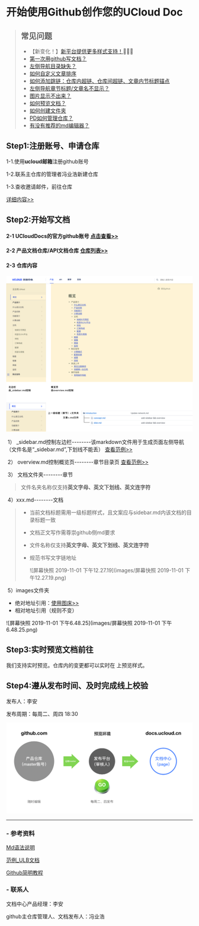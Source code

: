 # 开始使用Github创作您的UCloud Doc
> ## 常见问题
>
> - 【新变化！】[新平台提供更多样式支持！](faq)🌟🌟🌟
> - [第一次用github写文档？](create)
> - [左侧导航目录缺失？](faq)
> - [如何自定义文章排序](faq)
> - [如何添加跳链：仓库内超链、仓库间超链、文章内节标题锚点](faq)
> - [左侧导航章节标题/文章名不显示？](faq)
> - [图片显示不出来？](faq)
> - [如何预览文档？](faq)
> - [如何创建文件夹](faq)
> - [PD如何管理仓库？](duty)
> - [有没有推荐的md编辑器？](typora_github)



## Step1:注册账号、申请仓库

1-1.使用**ucloud邮箱**注册github账号

1-2.联系主仓库的管理者冯业浩新建仓库

1-3.查收邀请邮件，前往仓库

[详细内容>>](before_work)



## Step2:开始写文档

#### 2-1 **UCloudDocs的官方github账号** [点击查看>>](https://github.com/UCloudDocs)

#### 2-2 **产品文档仓库/API文档仓库** [仓库列表>>](https://github.com/UCloudDocs?tab=repositories)

#### 2-3 **仓库内容**

![画板](images/画板.jpg)

​	1） _sidebar.md控制左边栏--------该markdown文件用于生成页面左侧导航（文件名是“\_sidebar.md”,下划线不能丢） [查看范例>>](sidebar)

​	2） overview.md控制概览页--------章节目录页   [查看范例>>](overview)

​	3） 文档文件夹--------章节 

> 文件名夹名称仅支持**英文字母、英文下划线、英文连字符**

​	4）xxx.md--------文档 

> * 当前文档标题需用一级标题样式，且文案应与sidebar.md内该文档的目录标题一致
>
> * 文档正文写作需尊崇github侧md要求
>
> * 文件名称仅支持**英文字母、英文下划线、英文连字符**
>
> * 规范书写文字链地址
>
>   ![屏幕快照 2019-11-01 下午12.27.19](images/屏幕快照 2019-11-01 下午12.27.19.png)

​	5）images文件夹

- 绝对地址引用：[使用图床>>](http://docs.ucloudadmin.com/5b10f62667ded1519074449f/edit)
- 相对地址引用（规则不变）

![屏幕快照 2019-11-01 下午6.48.25](images/屏幕快照 2019-11-01 下午6.48.25.png)



## Step3:实时预览文档前往 

我们支持实时预览。仓库内的变更都可以实时在       上预览样式。



## Step4:遵从发布时间、及时完成线上校验

发布人：李安

发布周期：每周二、周四 18:30

![文档项目页面，你可以创建文档/上传文档](images/publish-1904769.png)



----------------

### - 参考资料

[Md语法说明](https://www.jianshu.com/p/40ba812dd973)  

[范例_ULB文档](https://github.com/UCloudDocs/UCloud-document/tree/master/network/ulb)

[Github简明教程](https://github.com/UCloudDocs/UCloud-document/tree/master/network/ulb)



### - 联系人

文档中心产品经理：李安

github主仓库管理人、文档发布人：冯业浩

